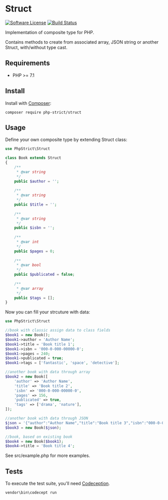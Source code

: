 # Struct

[![Software License][ico-license]](LICENSE.txt)
[![Build Status][ico-travis]][link-travis]

Implementation of composite type for PHP.

Contains methods to create from associated array, JSON string or another Struct, with/without type cast.

## Requirements
* PHP >= 7.1

## Install
Install with [Composer](http://getcomposer.org):
    
    composer require php-strict/struct 

## Usage

Define your own composite type by extending Struct class:

```php
use PhpStrict\Struct

class Book extends Struct
{
    /**
     * @var string
     */
    public $author = '';
    
    /**
     * @var string
     */
    public $title = '';
    
    /**
     * @var string
     */
    public $isbn = '';
    
    /**
     * @var int
     */
    public $pages = 0;
    
    /**
     * @var bool
     */
    public $publicated = false;
    
    /**
     * @var array
     */
    public $tags = [];
}
```

Now you can fill your strcuture with data:

```php
use PhpStrict\Struct

//book with classic assign data to class fields
$book1 = new Book();
$book1->author = 'Author Name';
$book1->title = 'Book title 1';
$book1->isbn = '000-0-000-00000-0';
$book1->pages = 240;
$book1->publicated = true;
$book1->tags = ['fantastic', 'space', 'detective'];

//another book with data through array
$book2 = new Book([
    'author' => 'Author Name',
    'title' => 'Book title 2',
    'isbn' => '000-0-000-00000-0',
    'pages' => 156,
    'publicated' => true,
    'tags' => ['drama', 'nature'],
]);

//another book with data through JSON
$json = '{"author":"Author Name","title":"Book title 3","isbn":"000-0-000-00000-0","pages":156,"publicated":true,"tags":["comedy","city"]}';
$book3 = new Book($json);

//book, based on existing book
$book4 = new Book($book1);
$book4->title = 'Book title 4';
```

See src/example.php for more examples.

## Tests
To execute the test suite, you'll need [Codeception](https://codeception.com/).
```bash
vendor\bin\codecept run
```

[ico-license]: https://img.shields.io/badge/license-GPL-brightgreen.svg?style=flat-square
[ico-travis]: https://img.shields.io/travis/enikeishik/ufoframework/master.svg?style=flat-square
[link-travis]: https://travis-ci.org/php-strict/struct
